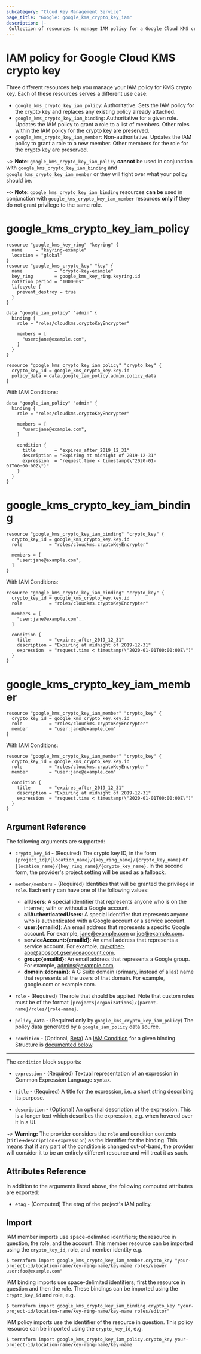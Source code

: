 ```yaml
---
subcategory: "Cloud Key Management Service"
page_title: "Google: google_kms_crypto_key_iam"
description: |-
 Collection of resources to manage IAM policy for a Google Cloud KMS crypto key.
---
```


# IAM policy for Google Cloud KMS crypto key

Three different resources help you manage your IAM policy for KMS crypto key. Each of these resources serves a different use case:

* `google_kms_crypto_key_iam_policy`: Authoritative. Sets the IAM policy for the crypto key and replaces any existing policy already attached.
* `google_kms_crypto_key_iam_binding`: Authoritative for a given role. Updates the IAM policy to grant a role to a list of members. Other roles within the IAM policy for the crypto key are preserved.
* `google_kms_crypto_key_iam_member`: Non-authoritative. Updates the IAM policy to grant a role to a new member. Other members for the role for the crypto key are preserved.

~> **Note:** `google_kms_crypto_key_iam_policy` **cannot** be used in conjunction with `google_kms_crypto_key_iam_binding` and `google_kms_crypto_key_iam_member` or they will fight over what your policy should be.

~> **Note:** `google_kms_crypto_key_iam_binding` resources **can be** used in conjunction with `google_kms_crypto_key_iam_member` resources **only if** they do not grant privilege to the same role.

# google\_kms\_crypto\_key\_iam\_policy

```hcl
resource "google_kms_key_ring" "keyring" {
  name     = "keyring-example"
  location = "global"
}
resource "google_kms_crypto_key" "key" {
  name            = "crypto-key-example"
  key_ring        = google_kms_key_ring.keyring.id
  rotation_period = "100000s"
  lifecycle {
    prevent_destroy = true
  }
}

data "google_iam_policy" "admin" {
  binding {
    role = "roles/cloudkms.cryptoKeyEncrypter"

    members = [
      "user:jane@example.com",
    ]
  }
}

resource "google_kms_crypto_key_iam_policy" "crypto_key" {
  crypto_key_id = google_kms_crypto_key.key.id
  policy_data = data.google_iam_policy.admin.policy_data
}
```

With IAM Conditions:

```hcl
data "google_iam_policy" "admin" {
  binding {
    role = "roles/cloudkms.cryptoKeyEncrypter"

    members = [
      "user:jane@example.com",
    ]

    condition {
      title       = "expires_after_2019_12_31"
      description = "Expiring at midnight of 2019-12-31"
      expression  = "request.time < timestamp(\"2020-01-01T00:00:00Z\")"
    }
  }
}
```

# google\_kms\_crypto\_key\_iam\_binding

```hcl
resource "google_kms_crypto_key_iam_binding" "crypto_key" {
  crypto_key_id = google_kms_crypto_key.key.id
  role          = "roles/cloudkms.cryptoKeyEncrypter"

  members = [
    "user:jane@example.com",
  ]
}
```

With IAM Conditions:

```hcl
resource "google_kms_crypto_key_iam_binding" "crypto_key" {
  crypto_key_id = google_kms_crypto_key.key.id
  role          = "roles/cloudkms.cryptoKeyEncrypter"

  members = [
    "user:jane@example.com",
  ]

  condition {
    title       = "expires_after_2019_12_31"
    description = "Expiring at midnight of 2019-12-31"
    expression  = "request.time < timestamp(\"2020-01-01T00:00:00Z\")"
  }
}
```

# google\_kms\_crypto\_key\_iam\_member

```hcl
resource "google_kms_crypto_key_iam_member" "crypto_key" {
  crypto_key_id = google_kms_crypto_key.key.id
  role          = "roles/cloudkms.cryptoKeyEncrypter"
  member        = "user:jane@example.com"
}
```

With IAM Conditions:

```hcl
resource "google_kms_crypto_key_iam_member" "crypto_key" {
  crypto_key_id = google_kms_crypto_key.key.id
  role          = "roles/cloudkms.cryptoKeyEncrypter"
  member        = "user:jane@example.com"

  condition {
    title       = "expires_after_2019_12_31"
    description = "Expiring at midnight of 2019-12-31"
    expression  = "request.time < timestamp(\"2020-01-01T00:00:00Z\")"
  }
}
```

## Argument Reference

The following arguments are supported:

* `crypto_key_id` - (Required) The crypto key ID, in the form
    `{project_id}/{location_name}/{key_ring_name}/{crypto_key_name}` or
    `{location_name}/{key_ring_name}/{crypto_key_name}`. In the second form,
    the provider's project setting will be used as a fallback.

* `member/members` - (Required) Identities that will be granted the privilege in `role`.
  Each entry can have one of the following values:
  * **allUsers**: A special identifier that represents anyone who is on the internet; with or without a Google account.
  * **allAuthenticatedUsers**: A special identifier that represents anyone who is authenticated with a Google account or a service account.
  * **user:{emailid}**: An email address that represents a specific Google account. For example, jane@example.com or joe@example.com.
  * **serviceAccount:{emailid}**: An email address that represents a service account. For example, my-other-app@appspot.gserviceaccount.com.
  * **group:{emailid}**: An email address that represents a Google group. For example, admins@example.com.
  * **domain:{domain}**: A G Suite domain (primary, instead of alias) name that represents all the users of that domain. For example, google.com or example.com.

* `role` - (Required) The role that should be applied. Note that custom roles must be of the format
    `[projects|organizations]/{parent-name}/roles/{role-name}`.

* `policy_data` - (Required only by `google_kms_crypto_key_iam_policy`) The policy data generated by
  a `google_iam_policy` data source.

* `condition` - (Optional, [Beta](https://terraform.io/docs/providers/google/provider_versions.html)) An [IAM Condition](https://cloud.google.com/iam/docs/conditions-overview) for a given binding.
  Structure is [documented below](#nested_condition).

---

<a name="nested_condition"></a>The `condition` block supports:

* `expression` - (Required) Textual representation of an expression in Common Expression Language syntax.

* `title` - (Required) A title for the expression, i.e. a short string describing its purpose.

* `description` - (Optional) An optional description of the expression. This is a longer text which describes the expression, e.g. when hovered over it in a UI.

~> **Warning:** The provider considers the `role` and condition contents (`title`+`description`+`expression`) as the
  identifier for the binding. This means that if any part of the condition is changed out-of-band, the provider will
  consider it to be an entirely different resource and will treat it as such.

## Attributes Reference

In addition to the arguments listed above, the following computed attributes are
exported:

* `etag` - (Computed) The etag of the project's IAM policy.

## Import

IAM member imports use space-delimited identifiers; the resource in question, the role, and the account.  This member resource can be imported using the `crypto_key_id`, role, and member identity e.g.

```
$ terraform import google_kms_crypto_key_iam_member.crypto_key "your-project-id/location-name/key-ring-name/key-name roles/viewer user:foo@example.com"
```

IAM binding imports use space-delimited identifiers; first the resource in question and then the role.  These bindings can be imported using the `crypto_key_id` and role, e.g.

```
$ terraform import google_kms_crypto_key_iam_binding.crypto_key "your-project-id/location-name/key-ring-name/key-name roles/editor"
```

IAM policy imports use the identifier of the resource in question.  This policy resource can be imported using the `crypto_key_id`, e.g.

```
$ terraform import google_kms_crypto_key_iam_policy.crypto_key your-project-id/location-name/key-ring-name/key-name
```
